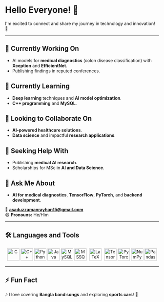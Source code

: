 # Hello Everyone! 👋  
I'm excited to connect and share my journey in technology and innovation! 🚀  

---

## 🔭 **Currently Working On**  
- AI models for **medical diagnostics** (colon disease classification) with **Xception** and **EfficientNet**.  
- Publishing findings in reputed conferences.  

## 🌱 **Currently Learning**  
- **Deep learning** techniques and **AI model optimization**.  
- **C++ programming** and **MySQL**.  

## 👯 **Looking to Collaborate On**  
- **AI-powered healthcare solutions**.  
- **Data science** and impactful **research applications**.  

## 🤔 **Seeking Help With**  
- Publishing **medical AI research**.  
- Scholarships for MSc in **AI and Data Science**.  

## 💬 **Ask Me About**  
- **AI for medical diagnostics**, **TensorFlow**, **PyTorch**, and **backend development**.  

📧 **asaduzzamanrayhan15@gmail.com**  
😄 **Pronouns:** He/Him  

---

## 🛠️ **Languages and Tools**  
<p align="center">
  <img src="https://cdn.jsdelivr.net/gh/devicons/devicon/icons/c/c-original.svg" alt="C" width="40" height="40"/>
  <img src="https://cdn.jsdelivr.net/gh/devicons/devicon/icons/cplusplus/cplusplus-original.svg" alt="C++" width="40" height="40"/>
  <img src="https://cdn.jsdelivr.net/gh/devicons/devicon/icons/python/python-original.svg" alt="Python" width="40" height="40"/>
  <img src="https://cdn.jsdelivr.net/gh/devicons/devicon/icons/java/java-original.svg" alt="Java" width="40" height="40"/>
  <img src="https://cdn.jsdelivr.net/gh/devicons/devicon/icons/mysql/mysql-original.svg" alt="MySQL" width="40" height="40"/>
  <img src="https://cdn.jsdelivr.net/gh/devicons/devicon/icons/microsoftsqlserver/microsoftsqlserver-plain.svg" alt="MSSQL" width="40" height="40"/>
  <img src="https://upload.wikimedia.org/wikipedia/commons/9/92/LaTeX_logo.svg" alt="LaTeX" width="40" height="40" style="background-color: white; padding: 5px; border-radius: 5px;"/>
  <img src="https://cdn.jsdelivr.net/gh/devicons/devicon/icons/tensorflow/tensorflow-original.svg" alt="TensorFlow" width="40" height="40"/>
  <img src="https://cdn.jsdelivr.net/gh/devicons/devicon/icons/pytorch/pytorch-original.svg" alt="PyTorch" width="40" height="40"/>
  <img src="https://cdn.jsdelivr.net/gh/devicons/devicon/icons/numpy/numpy-original.svg" alt="NumPy" width="40" height="40"/>
  <img src="https://cdn.jsdelivr.net/gh/devicons/devicon/icons/pandas/pandas-original.svg" alt="Pandas" width="40" height="40"/>
</p>  

---

## ⚡ **Fun Fact**  
🎶 I love covering **Bangla band songs** and exploring **sports cars**! 🚗  

